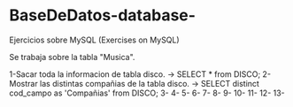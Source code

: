 # BaseDeDatos-database-
Ejercicios sobre MySQL (Exercises on MySQL)

Se trabaja sobre la tabla "Musica".

1-Sacar toda la informacion de tabla disco.
    → SELECT * from DISCO;
2-Mostrar las distintas compañias de la tabla disco.
    → SELECT distinct cod_campo as 'Compañias' from DISCO;
3-
4-
5-
6-
7-
8-
9-
10-
11-
12-
13-
